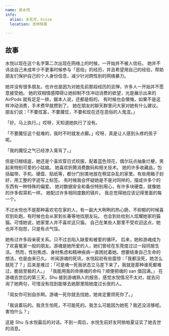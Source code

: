 ```yaml
---
name: 吴水悦
info:
  alias: 水无月，kissa
  location: 吉林辉南

---
```


## 故事

水悦以现在这个名字第二次出现在网络上的时候，一开始并不被人信任。
她并不讳谈自己未成年少不更事时候参与「恶俗」的经历，并且希望用自己的经验，帮助朋友们保护自己的个人身份信息，减少针对跨性别的网络暴力。

她并没有很多朋友。也许也是因为对她先前那段经历的忌惮，许多人一开始并不愿意接受她。
她的双相情感障碍让她抑制不住冲动消费的欲望，光是展示出来的 AirPods 就有足足一排，据本人说，还都是假的。
有时候也会懊悔，如果不是这样冲动消费，手术费早就攒到了。
她在朋友的聊天群里问大家对她有什么建议。朋友们说：「不要炫富，不要魔怔，不要和现在还在恶俗的人鬼混。」

「好。马上执行。」哎呀，天知道她执行了没有。

「不要魔怔这个挺难的，我时不时就发点癫。」哎呀，真是让人感到头疼的孩子呢。

「我的魔怔之气已经渗入膏肓了。」

但是归根结底，她还是个喜欢穿日式校服，配着蓝色领花，偶尔玩点抽象烂梗，笑起来特别可爱的小姑娘。
她喜欢折腾消费数码和相关技术。
她的许多收藏品，包括磁带、手机、硬盘、贴纸等，都分门别类地放在稍显杂乱的家里。有些用箱子封好，用工整的字迹写上标签。
有时候我会怀疑她是不是对同样的，摆成许多个的东西有一种特殊的偏爱。
她对数据安全和备份特别用心，有许多块硬盘，就像她的许多假耳机一样。
她配过许多相同度数的镜片。
我总觉得她应该记得里面的每一个。

不过水悦也不是那种喜欢宅在家的人，有一副大大咧咧的热心肠，不抑郁的时候喜欢到处跑，有时候也会从家到长春等地找朋友玩。
也会到处给别人炫耀她家的猫猫。可惜她说，她家里人并不喜欢这只猫。
自己在某些人那里不受欢迎这点，她也并不抱怨，只是有点气馁。

她有过许多段亲密关系。只不过总陷入缺爱和被爱的循环。
后来，她和游魂成为了欢喜冤家一般的朋友。游魂是她所爱的人，她们曾经在东莞度过过一段同居生活。
然而，性别焦虑、身材焦虑和精神疾病一直困扰着她。想要结束自己生命的想法，也是由来已久。
听闻游魂的死讯，水悦起初有些震惊：「我都没死，她怎么就死了？」后来是难过：「可是魂一死我状态立马差下来了。我就是那种谁死都难过，脆弱至极的人。」
「我能用我的命换魂的命吗？顺便把魂的 san 值回满。」
在游魂去世后的第三天，Shu 接到游魂熟人的报告，感觉水悦情况不太对，就去问询了她两句，可惜没有找到能够去她那里陪她度过长夜的人。

「闺女你可别自杀啊。游魂一死你就去找她，她肯定要烦死你了。」

「我说着玩的。我贪生怕死，不可能死的。我怎么可能因为她死？我还没活够呢。害怕什么？」

这是 Shu 与水悦最后的对话。不到一周后，水悦生前好友阿依帕夏证实了她去世的消息。
